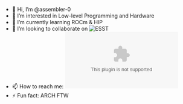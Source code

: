 - 👋 Hi, I’m @assembler-0
- 👀 I’m interested in Low-level Programming and Hardware
- 🌱 I’m currently learning ROCm & HIP
- 💞️ I’m looking to collaborate on ![ESST](https://github.com/assembler-0/ESST)
- 📫 How to reach me: ![email](diaviekone13@gmail.com)
- ⚡ Fun fact: ARCH FTW

<!---
assembler-0/assembler-0 is a ✨ special ✨ repository because its `README.md` (this file) appears on your GitHub profile.
You can click the Preview link to take a look at your changes.
--->
